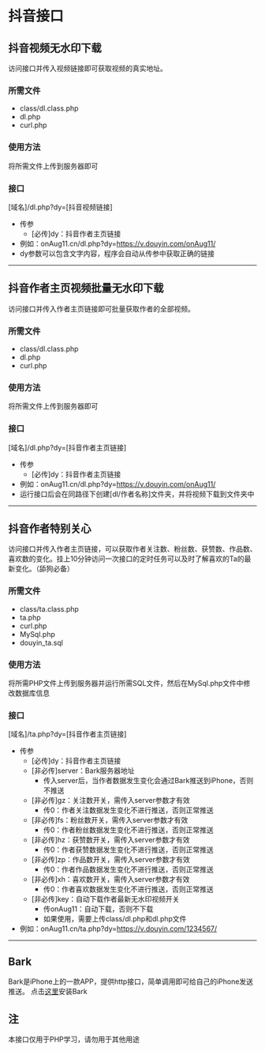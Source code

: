 # 抖音接口
## 抖音视频无水印下载
访问接口并传入视频链接即可获取视频的真实地址。
### 所需文件
* class/dl.class.php
* dl.php
* curl.php
### 使用方法
将所需文件上传到服务器即可
### 接口
[域名]/dl.php?dy=[抖音视频链接]
* 传参
  * [必传]dy：抖音作者主页链接
* 例如：onAug11.cn/dl.php?dy=https://v.douyin.com/onAug11/
* dy参数可以包含文字内容，程序会自动从传参中获取正确的链接
***
## 抖音作者主页视频批量无水印下载
访问接口并传入作者主页链接即可批量获取作者的全部视频。
### 所需文件
* class/dl.class.php
* dl.php
* curl.php
### 使用方法
将所需文件上传到服务器即可
### 接口
[域名]/dl.php?dy=[抖音作者主页链接]
* 传参
  * [必传]dy：抖音作者主页链接
* 例如：onAug11.cn/dl.php?dy=https://v.douyin.com/onAug11/
* 运行接口后会在同路径下创建[dl/作者名称]文件夹，并将视频下载到文件夹中
***
## 抖音作者特别关心
访问接口并传入作者主页链接，可以获取作者关注数、粉丝数、获赞数、作品数、喜欢数的变化。挂上10分钟访问一次接口的定时任务可以及时了解喜欢的Ta的最新变化。（舔狗必备）
### 所需文件
* class/ta.class.php
* ta.php
* curl.php
* MySql.php
* douyin_ta.sql
### 使用方法
将所需PHP文件上传到服务器并运行所需SQL文件，然后在MySql.php文件中修改数据库信息
### 接口
[域名]/ta.php?dy=[抖音作者主页链接]
* 传参
  * [必传]dy：抖音作者主页链接
  * [非必传]server：Bark服务器地址
    * 传入server后，当作者数据发生变化会通过Bark推送到iPhone，否则不推送
  * [非必传]gz：关注数开关，需传入server参数才有效
    * 传0：作者关注数据发生变化不进行推送，否则正常推送
  * [非必传]fs：粉丝数开关，需传入server参数才有效
    * 传0：作者粉丝数据发生变化不进行推送，否则正常推送
  * [非必传]hz：获赞数开关，需传入server参数才有效
    * 传0：作者获赞数据发生变化不进行推送，否则正常推送
  * [非必传]zp：作品数开关，需传入server参数才有效
    * 传0：作者作品数据发生变化不进行推送，否则正常推送
  * [非必传]xh：喜欢数开关，需传入server参数才有效
    * 传0：作者喜欢数据发生变化不进行推送，否则正常推送
  * [非必传]key：自动下载作者最新无水印视频开关
    * 传onAug11：自动下载，否则不下载
    * 如果使用，需要上传class/dl.php和dl.php文件
* 例如：onAug11.cn/ta.php?dy=https://v.douyin.com/1234567/
***
## Bark
Bark是iPhone上的一款APP，提供http接口，简单调用即可给自己的iPhone发送推送。
点击[这里](https://apps.apple.com/cn/app/bark-%E7%BB%99%E4%BD%A0%E7%9A%84%E6%89%8B%E6%9C%BA%E5%8F%91%E6%8E%A8%E9%80%81/id1403753865)安装Bark
## 注
本接口仅用于PHP学习，请勿用于其他用途